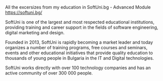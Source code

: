 All the excersizes from my education in SoftUni.bg - Advanced Module https://softuni.bg/

SoftUni is one of the largest and most respected educational institutions, providing training and career support in the fields of software engineering, digital marketing and design.

Founded in 2013, SoftUni is rapidly becoming a market leader and today organizes a number of training programs, free courses and seminars, events and other educational initiatives that provide quality education to thousands of young people in Bulgaria in the IT and Digital technologies.

SoftUni works directly with over 100 technology companies and has an active community of over 300 000 people.
